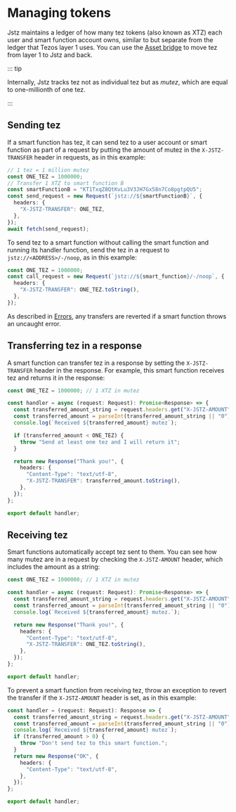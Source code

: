 # Managing tokens

Jstz maintains a ledger of how many tez tokens (also known as XTZ) each user and smart function account owns, similar to but separate from the ledger that Tezos layer 1 uses.
You can use the [Asset bridge](/bridge) to move tez from layer 1 to Jstz and back.

::: tip

Internally, Jstz tracks tez not as individual tez but as _mutez_, which are equal to one-millionth of one tez.

:::

## Sending tez

If a smart function has tez, it can send tez to a user account or smart function as part of a request by putting the amount of mutez in the `X-JSTZ-TRANSFER` header in requests, as in this example:

```typescript
// 1 tez = 1 million mutez
const ONE_TEZ = 1000000;
// Transfer 1 XTZ to smart function B
const smartFunctionB = "KT1TxqZ8QtKvLu3V3JH7Gx58n7Co8pgtpQU5";
const send_request = new Request(`jstz://${smartFunctionB}`, {
  headers: {
    "X-JSTZ-TRANSFER": ONE_TEZ,
  },
});
await fetch(send_request);
```

To send tez to a smart function without calling the smart function and running its handler function, send the tez in a request to `jstz://<ADDRESS>/-/noop`, as in this example:

```typescript
const ONE_TEZ = 1000000;
const call_request = new Request(`jstz://${smart_function}/-/noop`, {
  headers: {
    "X-JSTZ-TRANSFER": ONE_TEZ.toString(),
  },
});
```

As described in [Errors](/functions/calling#errors), any transfers are reverted if a smart function throws an uncaught error.

## Transferring tez in a response

A smart function can transfer tez in a response by setting the `X-JSTZ-TRANSFER` header in the response.
For example, this smart function receives tez and returns it in the response:

```typescript
const ONE_TEZ = 1000000; // 1 XTZ in mutez

const handler = async (request: Request): Promise<Response> => {
  const transferred_amount_string = request.headers.get("X-JSTZ-AMOUNT");
  const transferred_amount = parseInt(transferred_amount_string || "0");
  console.log(`Received ${transferred_amount} mutez`);

  if (transferred_amount < ONE_TEZ) {
    throw "Send at least one tez and I will return it";
  }

  return new Response("Thank you!", {
    headers: {
      "Content-Type": "text/utf-8",
      "X-JSTZ-TRANSFER": transferred_amount.toString(),
    },
  });
};

export default handler;
```

## Receiving tez

Smart functions automatically accept tez sent to them.
You can see how many mutez are in a request by checking the `X-JSTZ-AMOUNT` header, which includes the amount as a string:

```typescript
const ONE_TEZ = 1000000; // 1 XTZ in mutez

const handler = async (request: Request): Promise<Response> => {
  const transferred_amount_string = request.headers.get("X-JSTZ-AMOUNT");
  const transferred_amount = parseInt(transferred_amount_string || "0");
  console.log(`Received ${transferred_amount} mutez.`);

  return new Response("Thank you!", {
    headers: {
      "Content-Type": "text/utf-8",
      "X-JSTZ-TRANSFER": ONE_TEZ.toString(),
    },
  });
};

export default handler;
```

To prevent a smart function from receiving tez, throw an exception to revert the transfer if the `X-JSTZ-AMOUNT` header is set, as in this example:

```typescript
const handler = (request: Request): Response => {
  const transferred_amount_string = request.headers.get("X-JSTZ-AMOUNT");
  const transferred_amount = parseInt(transferred_amount_string || "0");
  console.log(`Received ${transferred_amount} mutez`);
  if (transferred_amount > 0) {
    throw "Don't send tez to this smart function.";
  }
  return new Response("OK", {
    headers: {
      "Content-Type": "text/utf-8",
    },
  });
};

export default handler;
```
